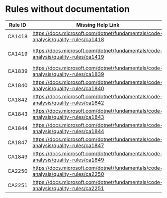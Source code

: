 # Rules without documentation

Rule ID | Missing Help Link | Title |
--------|-------------------|-------|
CA1418 | <https://docs.microsoft.com/dotnet/fundamentals/code-analysis/quality-rules/ca1418> | Use valid platform string |
CA1419 | <https://docs.microsoft.com/dotnet/fundamentals/code-analysis/quality-rules/ca1419> | Provide a public parameterless constructor for concrete types derived from 'System.Runtime.InteropServices.SafeHandle' |
CA1839 | <https://docs.microsoft.com/dotnet/fundamentals/code-analysis/quality-rules/ca1839> | Use 'Environment.ProcessPath' |
CA1840 | <https://docs.microsoft.com/dotnet/fundamentals/code-analysis/quality-rules/ca1840> | Use 'Environment.CurrentManagedThreadId' |
CA1842 | <https://docs.microsoft.com/dotnet/fundamentals/code-analysis/quality-rules/ca1842> | Do not use 'WhenAll' with a single task |
CA1843 | <https://docs.microsoft.com/dotnet/fundamentals/code-analysis/quality-rules/ca1843> | Do not use 'WaitAll' with a single task |
CA1844 | <https://docs.microsoft.com/dotnet/fundamentals/code-analysis/quality-rules/ca1844> | Provide memory-based overrides of async methods when subclassing 'Stream' |
CA1847 | <https://docs.microsoft.com/dotnet/fundamentals/code-analysis/quality-rules/ca1847> | Use char literal for a single character lookup |
CA1849 | <https://docs.microsoft.com/dotnet/fundamentals/code-analysis/quality-rules/ca1849> | Use Clear instead of Fill with default value |
CA2250 | <https://docs.microsoft.com/dotnet/fundamentals/code-analysis/quality-rules/ca2250> | Use 'ThrowIfCancellationRequested' |
CA2251 | <https://docs.microsoft.com/dotnet/fundamentals/code-analysis/quality-rules/ca2251> | Use 'string.Equals' |
